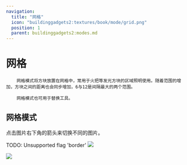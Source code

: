 ```yaml
---
navigation:
  title: "网格"
  icon: "buildinggadgets2:textures/book/mode/grid.png"
  position: 1
  parent: buildinggadgets2:modes.md
---
```


# 网格

        网格模式将方块放置在网格中，常用于火把等发光方块的区域照明使用。随着范围的增加，方块之间的距离也会同步增加，6与12是间隔最大的两个范围。

        网格模式也可用于替换工具。

## 网格模式

点击图片右下角的箭头来切换不同的图片。

TODO: Unsupported flag 'border'
![](mode_grid.png)

![](mode_grid2.png)

